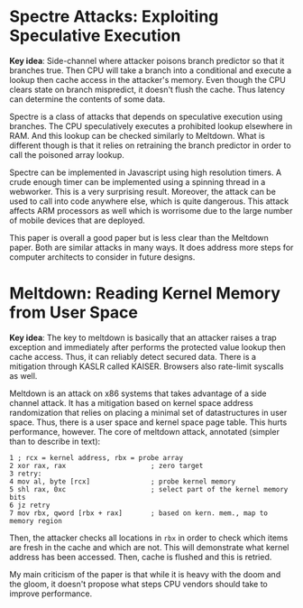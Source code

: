 # Spectre Attacks: Exploiting Speculative Execution
**Key idea**: Side-channel where attacker poisons branch predictor so that it branches true. Then CPU will take a branch into a conditional and execute a lookup then cache access in the attacker's memory. Even though the CPU clears state on branch mispredict, it doesn't flush the cache. Thus latency can determine the contents of some data.

Spectre is a class of attacks that depends on speculative execution using branches. The CPU speculatively executes a prohibited lookup elsewhere in RAM. And this lookup can be checked similarly to Meltdown. What is different though is that it relies on retraining the branch predictor in order to call the poisoned array lookup. 

Spectre can be implemented in Javascript using high resolution timers. A crude enough timer can be implemented using a spinning thread in a webworker. This is a very surprising result. Moreover, the attack can be used to call into code anywhere else, which is quite dangerous. This attack affects ARM processors as well which is worrisome due to the large number of mobile devices that are deployed.

This paper is overall a good paper but is less clear than the Meltdown paper. Both are similar attacks in many ways. It does address more steps for computer architects to consider in future designs.

# Meltdown: Reading Kernel Memory from User Space
**Key idea**: The key to meltdown is basically that an attacker raises a trap exception and immediately after performs the protected value lookup then cache access. Thus, it can reliably detect secured data. There is a mitigation through KASLR called KAISER. Browsers also rate-limit syscalls as well.

Meltdown is an attack on x86 systems that takes advantage of a side channel attack. It has a mitigation based on kernel space address randomization that relies on placing a minimal set of datastructures in user space. Thus, there is a user space and kernel space page table. This hurts performance, however. The core of meltdown attack, annotated (simpler than to describe in text):

```assembly
1 ; rcx = kernel address, rbx = probe array
2 xor rax, rax                     ; zero target
3 retry:                          
4 mov al, byte [rcx]               ; probe kernel memory
5 shl rax, 0xc                     ; select part of the kernel memory bits
6 jz retry
7 mov rbx, qword [rbx + rax]       ; based on kern. mem., map to memory region
```

Then, the attacker checks all locations in `rbx` in order to check which items are fresh in the cache and which are not. This will demonstrate what kernel address has been accessed. Then, cache is flushed and this is retried.

My main criticism of the paper is that while it is heavy with the doom and the gloom, it doesn't propose what steps CPU vendors should take to improve performance.
